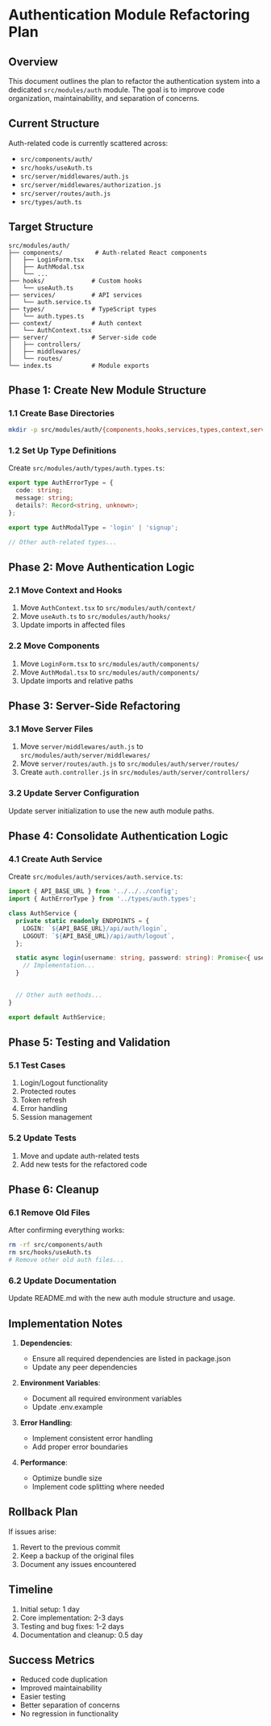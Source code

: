 # Authentication Module Refactoring Plan

## Overview
This document outlines the plan to refactor the authentication system into a dedicated `src/modules/auth` module. The goal is to improve code organization, maintainability, and separation of concerns.

## Current Structure
Auth-related code is currently scattered across:
- `src/components/auth/`
- `src/hooks/useAuth.ts`
- `src/server/middlewares/auth.js`
- `src/server/middlewares/authorization.js`
- `src/server/routes/auth.js`
- `src/types/auth.ts`

## Target Structure
```
src/modules/auth/
├── components/         # Auth-related React components
│   ├── LoginForm.tsx
│   ├── AuthModal.tsx
│   └── ...
├── hooks/             # Custom hooks
│   └── useAuth.ts
├── services/          # API services
│   └── auth.service.ts
├── types/             # TypeScript types
│   └── auth.types.ts
├── context/           # Auth context
│   └── AuthContext.tsx
├── server/            # Server-side code
│   ├── controllers/
│   ├── middlewares/
│   └── routes/
└── index.ts           # Module exports
```

## Phase 1: Create New Module Structure

### 1.1 Create Base Directories
```bash
mkdir -p src/modules/auth/{components,hooks,services,types,context,server/{controllers,middlewares,routes}}
```

### 1.2 Set Up Type Definitions
Create `src/modules/auth/types/auth.types.ts`:
```typescript
export type AuthErrorType = {
  code: string;
  message: string;
  details?: Record<string, unknown>;
};

export type AuthModalType = 'login' | 'signup';

// Other auth-related types...
```

## Phase 2: Move Authentication Logic

### 2.1 Move Context and Hooks
1. Move `AuthContext.tsx` to `src/modules/auth/context/`
2. Move `useAuth.ts` to `src/modules/auth/hooks/`
3. Update imports in affected files

### 2.2 Move Components
1. Move `LoginForm.tsx` to `src/modules/auth/components/`
2. Move `AuthModal.tsx` to `src/modules/auth/components/`
3. Update imports and relative paths

## Phase 3: Server-Side Refactoring

### 3.1 Move Server Files
1. Move `server/middlewares/auth.js` to `src/modules/auth/server/middlewares/`
2. Move `server/routes/auth.js` to `src/modules/auth/server/routes/`
3. Create `auth.controller.js` in `src/modules/auth/server/controllers/`

### 3.2 Update Server Configuration
Update server initialization to use the new auth module paths.

## Phase 4: Consolidate Authentication Logic

### 4.1 Create Auth Service
Create `src/modules/auth/services/auth.service.ts`:
```typescript
import { API_BASE_URL } from '../../../config';
import { AuthErrorType } from '../types/auth.types';

class AuthService {
  private static readonly ENDPOINTS = {
    LOGIN: `${API_BASE_URL}/api/auth/login`,
    LOGOUT: `${API_BASE_URL}/api/auth/logout`,
  };

  static async login(username: string, password: string): Promise<{ user: any; token: string }> {
    // Implementation...
  }

  
  // Other auth methods...
}

export default AuthService;
```

## Phase 5: Testing and Validation

### 5.1 Test Cases
1. Login/Logout functionality
2. Protected routes
3. Token refresh
4. Error handling
5. Session management

### 5.2 Update Tests
1. Move and update auth-related tests
2. Add new tests for the refactored code

## Phase 6: Cleanup

### 6.1 Remove Old Files
After confirming everything works:
```bash
rm -rf src/components/auth
rm src/hooks/useAuth.ts
# Remove other old auth files...
```

### 6.2 Update Documentation
Update README.md with the new auth module structure and usage.

## Implementation Notes

1. **Dependencies**:
   - Ensure all required dependencies are listed in package.json
   - Update any peer dependencies

2. **Environment Variables**:
   - Document all required environment variables
   - Update .env.example

3. **Error Handling**:
   - Implement consistent error handling
   - Add proper error boundaries

4. **Performance**:
   - Optimize bundle size
   - Implement code splitting where needed

## Rollback Plan
If issues arise:
1. Revert to the previous commit
2. Keep a backup of the original files
3. Document any issues encountered

## Timeline
1. Initial setup: 1 day
2. Core implementation: 2-3 days
3. Testing and bug fixes: 1-2 days
4. Documentation and cleanup: 0.5 day

## Success Metrics
- Reduced code duplication
- Improved maintainability
- Easier testing
- Better separation of concerns
- No regression in functionality
